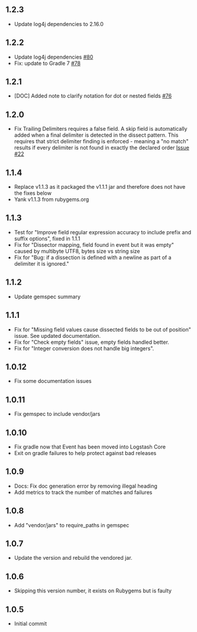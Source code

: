 ## 1.2.3
  - Update log4j dependencies to 2.16.0

## 1.2.2
  - Update log4j dependencies [#80](https://github.com/logstash-plugins/logstash-filter-dissect/pull/80)
  - Fix: update to Gradle 7 [#78](https://github.com/logstash-plugins/logstash-filter-dissect/pull/78)

## 1.2.1
 - [DOC] Added note to clarify notation for dot or nested fields [#76](https://github.com/logstash-plugins/logstash-filter-dissect/pull/76)

## 1.2.0
  - Fix Trailing Delimiters requires a false field. A skip field is
  automatically added when a final delimiter is detected in the dissect pattern.
  This requires that strict delimiter finding is enforced  - meaning a "no match"
  results if every delimiter is not found in exactly the declared order
  [Issue #22](https://github.com/logstash-plugins/logstash-filter-dissect/issues/22)

## 1.1.4
  - Replace v1.1.3 as it packaged the v1.1.1 jar and therefore does not have the fixes below
  - Yank v1.1.3 from rubygems.org

## 1.1.3
  - Test for "Improve field regular expression accuracy to include prefix and suffix options", fixed in 1.1.1
  - Fix for "Dissector mapping, field found in event but it was empty" caused by multibyte UTF8, bytes size vs string size
  - Fix for "Bug: if a dissection is defined with a newline as part of a delimiter it is ignored."

## 1.1.2
  - Update gemspec summary

## 1.1.1
  - Fix for "Missing field values cause dissected fields to be out of position" issue. See updated documentation.
  - Fix for "Check empty fields" issue, empty fields handled better.
  - Fix for "Integer conversion does not handle big integers".
  
## 1.0.12
  - Fix some documentation issues

## 1.0.11
 - Fix gemspec to include vendor/jars

## 1.0.10
 - Fix gradle now that Event has been moved into Logstash Core
 - Exit on gradle failures to help protect against bad releases 

## 1.0.9
 - Docs: Fix doc generation error by removing illegal heading
 - Add metrics to track the number of matches and failures

## 1.0.8
 - Add "vendor/jars" to require_paths in gemspec

## 1.0.7
 - Update the version and rebuild the vendored jar.

## 1.0.6
 - Skipping this version number, it exists on Rubygems but is faulty

## 1.0.5
 - Initial commit
